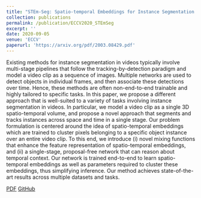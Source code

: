 ```yaml
---
title: "STEm-Seg: Spatio-temporal Embeddings for Instance Segmentation in Videos"
collection: publications
permalink: /publication/ECCV2020_STEmSeg
excerpt: ''
date: 2020-09-05
venue: 'ECCV'
paperurl: 'https://arxiv.org/pdf/2003.08429.pdf'
---
```

Existing methods for instance segmentation in videos typically involve multi-stage pipelines that follow the tracking-by-detection paradigm and model a video clip as a sequence of images. Multiple networks are used to detect objects in individual frames, and then associate these detections over time. Hence, these methods are often non-end-to-end trainable and highly tailored to specific tasks. In this paper, we propose a different approach that is well-suited to a variety of tasks involving instance segmentation in videos. In particular, we model a video clip as a single 3D spatio-temporal volume, and propose a novel approach that segments and tracks instances across space and time in a single stage. Our  problem formulation is centered around the idea of spatio-temporal embeddings which are trained to cluster pixels belonging to a specific object instance over an entire video clip. To this end, we introduce (i) novel mixing functions that enhance the feature representation of spatio-temporal embeddings, and (ii) a single-stage, proposal-free network that can reason about temporal context. Our network is trained end-to-end to learn spatio-temporal embeddings as well as parameters required to cluster these embeddings, thus simplifying inference. Our method achieves state-of-the-art results across multiple datasets and tasks.

[PDF](https://arxiv.org/pdf/2003.08429.pdf) [GitHub](https://github.com/sabarim/STEm-Seg)
